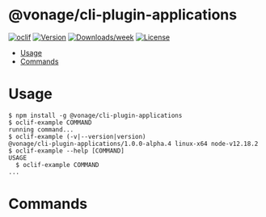 @vonage/cli-plugin-applications
=======================

[![oclif](https://img.shields.io/badge/cli-oclif-brightgreen.svg)](https://oclif.io)
[![Version](https://img.shields.io/npm/v/@vonage/cli-plugin-applications.svg)](https://npmjs.org/applications/@vonage/cli-plugin-applications)
[![Downloads/week](https://img.shields.io/npm/dw/@vonage/cli-plugin-applications.svg)](https://npmjs.org/applications/@vonage/cli-plugin-applications)
[![License](https://img.shields.io/npm/l/@vonage/cli-plugin-applications.svg)](https://github.com/Vonage/vonage-cli/blob/master/applicationss/applications/applications.json)

<!-- toc -->
* [Usage](#usage)
* [Commands](#commands)
<!-- tocstop -->

# Usage
<!-- usage -->
```sh-session
$ npm install -g @vonage/cli-plugin-applications
$ oclif-example COMMAND
running command...
$ oclif-example (-v|--version|version)
@vonage/cli-plugin-applications/1.0.0-alpha.4 linux-x64 node-v12.18.2
$ oclif-example --help [COMMAND]
USAGE
  $ oclif-example COMMAND
...
```
<!-- usagestop -->
# Commands
<!-- commands -->

<!-- commandsstop -->
